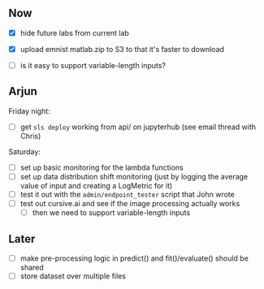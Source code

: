 ## Now

- [x] hide future labs from current lab
- [x] upload emnist matlab.zip to S3 to that it's faster to download

- [ ] is it easy to support variable-length inputs?

## Arjun

Friday night:
- [ ] get `sls deploy` working from api/ on jupyterhub (see email thread with Chris)

Saturday:
- [ ] set up basic monitoring for the lambda functions
- [ ] set up data distribution shift monitoring (just by logging the average value of input and creating a LogMetric for it)
- [ ] test it out with the `admin/endpoint_tester` script that John wrote
- [ ] test out cursive.ai and see if the image processing actually works
    - [ ] then we need to support variable-length inputs

## Later

- [ ] make pre-processing logic in predict() and fit()/evaluate() should be shared
- [ ] store dataset over multiple files
